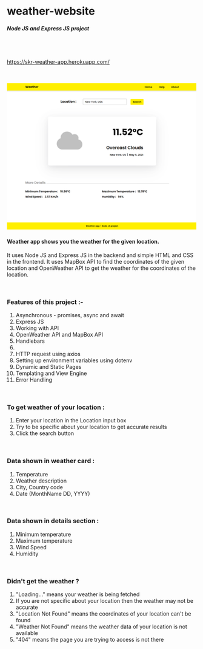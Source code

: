 # weather-website
##### Node JS and Express JS project

<br>
<br>

https://skr-weather-app.herokuapp.com/

<br>
<br>

<img src="./public/img/site-image.png" width="500">

<br>

#### Weather app shows you the weather for the given location. 
It uses Node JS and Express JS in the backend and simple HTML and CSS in the frontend. It uses MapBox API to find the coordinates of the given location and OpenWeather API to get the weather for the coordinates of the location.

<br>

### Features of this project :-
<ol>
  <li>Asynchronous - promises, async and await</li>
  <li>Express JS</li>
  <li>Working with API</li>
  <li>OpenWeather API and MapBox API</li>
  <li>Handlebars<li>
  <li>HTTP request using axios</li>
  <li>Setting up environment variables using dotenv</li>
  <li>Dynamic and Static Pages</li>
  <li>Templating and View Engine</li>
  <li>Error Handling</li>
</ol>

<br>

### To get weather of your location :
<ol>
  <li>Enter your location in the Location input box</li>
  <li>Try to be specific about your location to get accurate results</li>
  <li>Click the search button</li>
</ol>

<br>

### Data shown in weather card :
<ol>
  <li>Temperature</li>
  <li>Weather description</li>
  <li>City, Country code</li>
  <li>Date (MonthName DD, YYYY)</li>
</ol>

<br>

### Data shown in details section :
<ol>
  <li>Minimum temperature</li>
  <li>Maximum temperature</li>
  <li>Wind Speed</li>
  <li>Humidity</li>
</ol>

<br>

### Didn't get the weather ?
<ol>
  <li>"Loading..." means your weather is being fetched</li>
  <li>If you are not specific about your location then the weather may not be accurate</li>
  <li>"Location Not Found" means the coordinates of your location can't be found</li>
  <li>"Weather Not Found" means the weather data of your location is not available</li>
  <li>"404" means the page you are trying to access is not there</li>
</ol>
